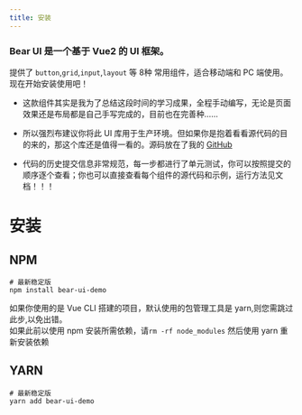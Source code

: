 ```yaml
---
title: 安装
---
```

### **Bear UI** 是一个基于 Vue2 的 UI 框架。
提供了 `button`,`grid`,`input`,`layout` 等 8种 常用组件，适合移动端和 PC 端使用。现在开始安装使用吧！

* 这款组件其实是我为了总结这段时间的学习成果，全程手动编写，无论是页面效果还是布局都是自己手写完成的，目前也在完善种……

* 所以强烈布建议你将此 UI 库用于生产环境。但如果你是抱着看看源代码的目的来的，那这个库还是值得一看的。源码放在了我的 [GitHub](https://github.com/KailoveQ/GuLu-Vue2)
 
* 代码的历史提交信息非常规范，每一步都进行了单元测试，你可以按照提交的顺序逐个查看；你也可以直接查看每个组件的源代码和示例，运行方法见文档！！！

# 安装

## NPM

```shell script
# 最新稳定版
npm install bear-ui-demo
```

如果你使用的是 Vue CLI 搭建的项目，默认使用的包管理工具是 yarn,则您需跳过此步,以免出错。  
如果此前以使用 npm 安装所需依赖，请`rm -rf node_modules` 然后使用 yarn 重新安装依赖

## YARN

```shell script
# 最新稳定版
yarn add bear-ui-demo
```
